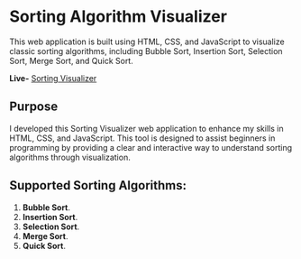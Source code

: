 # Sorting Algorithm Visualizer

This web application is built using HTML, CSS, and JavaScript to visualize classic sorting algorithms, including Bubble Sort, Insertion Sort, Selection Sort, Merge Sort, and Quick Sort.

**Live-** [Sorting Visualizer](https://trinadhkatlagunta.github.io/Sorting-Visualizer/) 

## Purpose

I developed this Sorting Visualizer web application to enhance my skills in HTML, CSS, and JavaScript. This tool is designed to assist beginners in programming by providing a clear and interactive way to understand sorting algorithms through visualization.

## Supported Sorting Algorithms:

1. **Bubble Sort**.
2. **Insertion Sort**.
3. **Selection Sort**.
4. **Merge Sort**.
5. **Quick Sort**.
